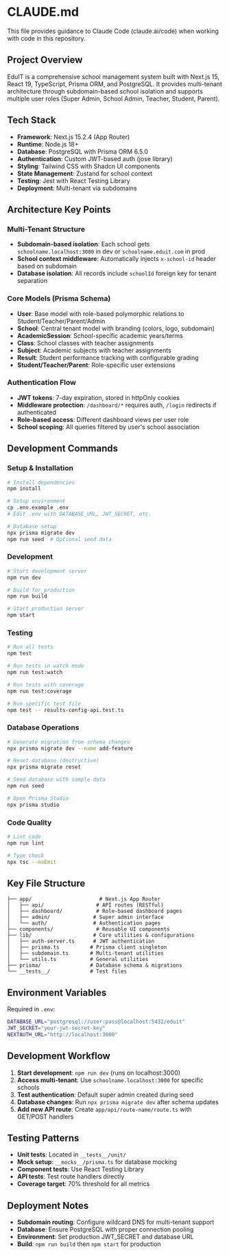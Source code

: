 # CLAUDE.md

This file provides guidance to Claude Code (claude.ai/code) when working with code in this repository.

## Project Overview

EduIT is a comprehensive school management system built with Next.js 15, React 19, TypeScript, Prisma ORM, and PostgreSQL. It provides multi-tenant architecture through subdomain-based school isolation and supports multiple user roles (Super Admin, School Admin, Teacher, Student, Parent).

## Tech Stack

- **Framework**: Next.js 15.2.4 (App Router)
- **Runtime**: Node.js 18+
- **Database**: PostgreSQL with Prisma ORM 6.5.0
- **Authentication**: Custom JWT-based auth (jose library)
- **Styling**: Tailwind CSS with Shadcn UI components
- **State Management**: Zustand for school context
- **Testing**: Jest with React Testing Library
- **Deployment**: Multi-tenant via subdomains

## Architecture Key Points

### Multi-Tenant Structure
- **Subdomain-based isolation**: Each school gets `schoolname.localhost:3000` in dev or `schoolname.eduit.com` in prod
- **School context middleware**: Automatically injects `x-school-id` header based on subdomain
- **Database isolation**: All records include `schoolId` foreign key for tenant separation

### Core Models (Prisma Schema)
- **User**: Base model with role-based polymorphic relations to Student/Teacher/Parent/Admin
- **School**: Central tenant model with branding (colors, logo, subdomain)
- **AcademicSession**: School-specific academic years/terms
- **Class**: School classes with teacher assignments
- **Subject**: Academic subjects with teacher assignments
- **Result**: Student performance tracking with configurable grading
- **Student/Teacher/Parent**: Role-specific user extensions

### Authentication Flow
- **JWT tokens**: 7-day expiration, stored in httpOnly cookies
- **Middleware protection**: `/dashboard/*` requires auth, `/login` redirects if authenticated
- **Role-based access**: Different dashboard views per user role
- **School scoping**: All queries filtered by user's school association

## Development Commands

### Setup & Installation
```bash
# Install dependencies
npm install

# Setup environment
cp .env.example .env
# Edit .env with DATABASE_URL, JWT_SECRET, etc.

# Database setup
npx prisma migrate dev
npm run seed  # Optional seed data
```

### Development
```bash
# Start development server
npm run dev

# Build for production
npm run build

# Start production server
npm start
```

### Testing
```bash
# Run all tests
npm test

# Run tests in watch mode
npm run test:watch

# Run tests with coverage
npm run test:coverage

# Run specific test file
npm test -- results-config-api.test.ts
```

### Database Operations
```bash
# Generate migration from schema changes
npx prisma migrate dev --name add-feature

# Reset database (destructive)
npx prisma migrate reset

# Seed database with sample data
npm run seed

# Open Prisma Studio
npx prisma studio
```

### Code Quality
```bash
# Lint code
npm run lint

# Type check
npx tsc --noEmit
```

## Key File Structure

```
├── app/                      # Next.js App Router
│   ├── api/                 # API routes (RESTful)
│   ├── dashboard/           # Role-based dashboard pages
│   ├── admin/              # Super admin interface
│   └── auth/               # Authentication pages
├── components/              # Reusable UI components
├── lib/                    # Core utilities & configurations
│   ├── auth-server.ts      # JWT authentication
│   ├── prisma.ts          # Prisma client singleton
│   ├── subdomain.ts       # Multi-tenant utilities
│   └── utils.ts           # General utilities
├── prisma/                # Database schema & migrations
└── __tests__/             # Test files
```

## Environment Variables

Required in `.env`:
```bash
DATABASE_URL="postgresql://user:pass@localhost:5432/eduit"
JWT_SECRET="your-jwt-secret-key"
NEXTAUTH_URL="http://localhost:3000"
```

## Development Workflow

1. **Start development**: `npm run dev` (runs on localhost:3000)
2. **Access multi-tenant**: Use `schoolname.localhost:3000` for specific schools
3. **Test authentication**: Default super admin created during seed
4. **Database changes**: Run `npx prisma migrate dev` after schema updates
5. **Add new API route**: Create `app/api/route-name/route.ts` with GET/POST handlers

## Testing Patterns

- **Unit tests**: Located in `__tests__/unit/`
- **Mock setup**: `__mocks__/prisma.ts` for database mocking
- **Component tests**: Use React Testing Library
- **API tests**: Test route handlers directly
- **Coverage target**: 70% threshold for all metrics

## Deployment Notes

- **Subdomain routing**: Configure wildcard DNS for multi-tenant support
- **Database**: Ensure PostgreSQL with proper connection pooling
- **Environment**: Set production JWT_SECRET and database URL
- **Build**: `npm run build` then `npm start` for production